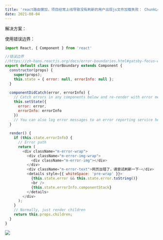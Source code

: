 ```yaml
---
title: 'react路由懒加，项目经常上线导致没有刷新的用户出现js文件加载失败： ChunkLoadError: Loading chunk 42 failed.'
date: 2021-08-04
---   
```

解决方案：

使用错误边界：

```javascript
import React, { Component } from 'react'

//错误边界
//https://zh-hans.reactjs.org/docs/error-boundaries.html#gatsby-focus-wrapper
export default class ErrorBoundary extends Component {
  constructor(props) {
    super(props);
    this.state = { error: null, errorInfo: null };
  }
  
  componentDidCatch(error, errorInfo) {
    // Catch errors in any components below and re-render with error message
    this.setState({
      error: error,
      errorInfo: errorInfo
    })
    // You can also log error messages to an error reporting service here
  }
  
  render() {
    if (this.state.errorInfo) {
      // Error path
      return (
        <div className="m-error-wrap">
          <div className="m-error-img-wrap">
            <div className="m-error-img"></div>
          </div>
          <div className="m-error-text">网页出错了，请尝试刷新一下~</div>
          <details style={{ whiteSpace: 'pre-wrap' }}>
            {this.state.error && this.state.error.toString()}
            <br />
            {this.state.errorInfo.componentStack}
          </details>
        </div>
      );
    }
    // Normally, just render children
    return this.props.children;
  }  
}
```

![](https://img-blog.csdnimg.cn/20210804110517412.png?x-oss-processimage/watermark,type_ZmFuZ3poZW5naGVpdGk,shadow_10,text_aHR0cHM6Ly9ibG9nLmNzZG4ubmV0L3h1dG9uZ2Jhbw,size_16,color_FFFFFF,t_70)